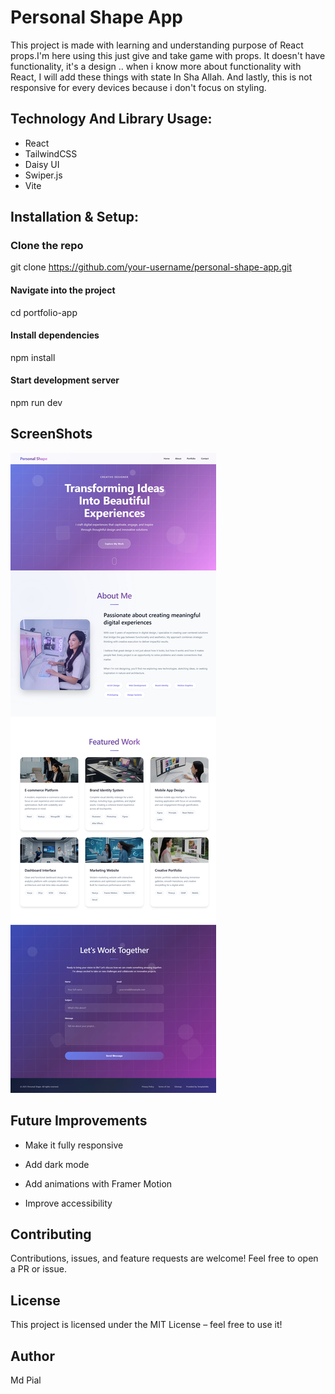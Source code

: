 # Personal Shape App

This project is made with learning and understanding purpose of React props.I'm here using this just give and take game with props. It doesn't have functionality, it's a design .. when i know more about functionality with React, I will add these things with state In Sha Allah. And lastly, this is not responsive for every devices because i don't focus on styling.

## Technology And Library Usage:

- React
- TailwindCSS
- Daisy UI
- Swiper.js
- Vite

## Installation & Setup:

### Clone the repo

git clone https://github.com/your-username/personal-shape-app.git

#### Navigate into the project

cd portfolio-app

#### Install dependencies

npm install

#### Start development server

npm run dev

## ScreenShots

![App Screenshot](./public/personal-shape-app.jpg)

## Future Improvements

- Make it fully responsive

- Add dark mode

- Add animations with Framer Motion

- Improve accessibility

## Contributing

Contributions, issues, and feature requests are welcome!
Feel free to open a PR or issue.

## License

This project is licensed under the MIT License – feel free to use it!

## Author

Md Pial
